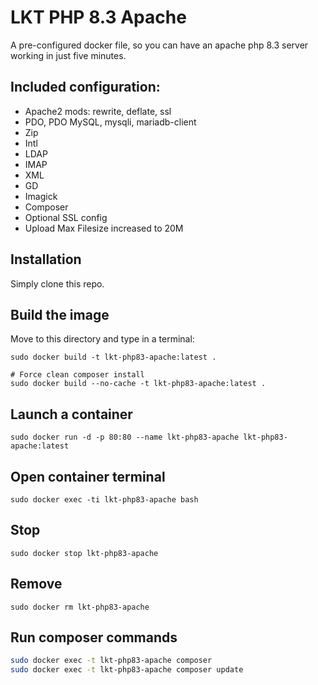 # LKT PHP 8.3 Apache

A pre-configured docker file, so you can have an apache php 8.3 server working in just five minutes.

## Included configuration:
- Apache2 mods: rewrite, deflate, ssl
- PDO, PDO MySQL, mysqli, mariadb-client
- Zip
- Intl
- LDAP
- IMAP
- XML
- GD
- Imagick
- Composer
- Optional SSL config
- Upload Max Filesize increased to 20M

## Installation
Simply clone this repo.

## Build the image
Move to this directory and type in a terminal:

```shell
sudo docker build -t lkt-php83-apache:latest .

# Force clean composer install
sudo docker build --no-cache -t lkt-php83-apache:latest .
```

## Launch a container
```shell
sudo docker run -d -p 80:80 --name lkt-php83-apache lkt-php83-apache:latest
```

## Open container terminal
```shell
sudo docker exec -ti lkt-php83-apache bash
```

## Stop
```shell
sudo docker stop lkt-php83-apache
```

## Remove
```shell
sudo docker rm lkt-php83-apache
```

## Run composer commands
```bash
sudo docker exec -t lkt-php83-apache composer
sudo docker exec -t lkt-php83-apache composer update
```
